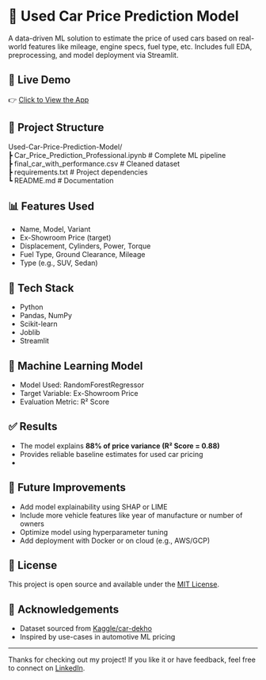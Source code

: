 # 🚗 Used Car Price Prediction Model

A data-driven ML solution to estimate the price of used cars based on real-world features like mileage, engine specs, fuel type, etc. Includes full EDA, preprocessing, and model deployment via Streamlit.

## 🚀 Live Demo  
👉 [Click to View the App](https://carwise-ai.streamlit.app/)

## 📁 Project Structure
Used-Car-Price-Prediction-Model/  
┣ Car_Price_Prediction_Professional.ipynb  # Complete ML pipeline  
┣ final_car_with_performance.csv           # Cleaned dataset  
┣ requirements.txt                         # Project dependencies  
┗ README.md                                # Documentation

## 📊 Features Used
- Name, Model, Variant
- Ex-Showroom Price (target)
- Displacement, Cylinders, Power, Torque
- Fuel Type, Ground Clearance, Mileage
- Type (e.g., SUV, Sedan)

## 🔧 Tech Stack
- Python
- Pandas, NumPy
- Scikit-learn
- Joblib
- Streamlit

## 🤖 Machine Learning Model
- Model Used: RandomForestRegressor
- Target Variable: Ex-Showroom Price
- Evaluation Metric: R² Score

## ✅ Results
- The model explains **88% of price variance (R² Score = 0.88)**
- Provides reliable baseline estimates for used car pricing
- 

## 🧠 Future Improvements
- Add model explainability using SHAP or LIME
- Include more vehicle features like year of manufacture or number of owners
- Optimize model using hyperparameter tuning
- Add deployment with Docker or on cloud (e.g., AWS/GCP)

## 📄 License
This project is open source and available under the [MIT License](https://opensource.org/licenses/MIT).

## 🙏 Acknowledgements
- Dataset sourced from [Kaggle/car-dekho](https://www.kaggle.com/)
- Inspired by use-cases in automotive ML pricing

---

Thanks for checking out my project! If you like it or have feedback, feel free to connect on [LinkedIn](https://www.linkedin.com/in/parthbhagwat/).

